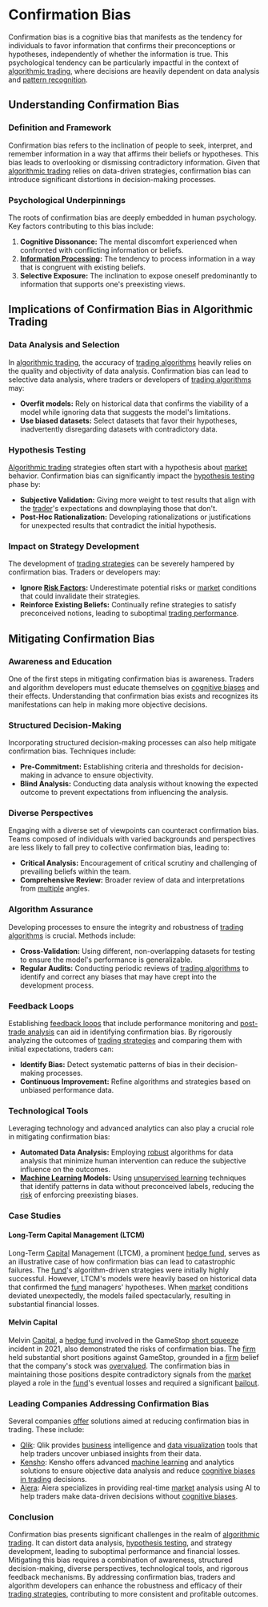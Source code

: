 # Confirmation Bias

Confirmation bias is a cognitive bias that manifests as the tendency for individuals to favor information that confirms their preconceptions or hypotheses, independently of whether the information is true. This psychological tendency can be particularly impactful in the context of [algorithmic trading](../a/algorithmic_trading.md), where decisions are heavily dependent on data analysis and [pattern recognition](../p/pattern_recognition.md).

## Understanding Confirmation Bias

### Definition and Framework

Confirmation bias refers to the inclination of people to seek, interpret, and remember information in a way that affirms their beliefs or hypotheses. This bias leads to overlooking or dismissing contradictory information. Given that [algorithmic trading](../a/algorithmic_trading.md) relies on data-driven strategies, confirmation bias can introduce significant distortions in decision-making processes.

### Psychological Underpinnings

The roots of confirmation bias are deeply embedded in human psychology. Key factors contributing to this bias include:

1. **Cognitive Dissonance:** The mental discomfort experienced when confronted with conflicting information or beliefs.
2. **[Information Processing](../i/information_processing_in_trading.md):** The tendency to process information in a way that is congruent with existing beliefs.
3. **Selective Exposure:** The inclination to expose oneself predominantly to information that supports one's preexisting views.

## Implications of Confirmation Bias in Algorithmic Trading

### Data Analysis and Selection

In [algorithmic trading](../a/algorithmic_trading.md), the accuracy of [trading algorithms](../t/trading_algorithms.md) heavily relies on the quality and objectivity of data analysis. Confirmation bias can lead to selective data analysis, where traders or developers of [trading algorithms](../t/trading_algorithms.md) may:

- **Overfit models:** Rely on historical data that confirms the viability of a model while ignoring data that suggests the model's limitations.
- **Use biased datasets:** Select datasets that favor their hypotheses, inadvertently disregarding datasets with contradictory data.

### Hypothesis Testing

[Algorithmic trading](../a/algorithmic_trading.md) strategies often start with a hypothesis about [market](../m/market.md) behavior. Confirmation bias can significantly impact the [hypothesis testing](../h/hypothesis_testing.md) phase by:

- **Subjective Validation:** Giving more weight to test results that align with the [trader](../t/trader.md)'s expectations and downplaying those that don't.
- **Post-Hoc Rationalization:** Developing rationalizations or justifications for unexpected results that contradict the initial hypothesis.

### Impact on Strategy Development

The development of [trading strategies](../t/trading_strategies.md) can be severely hampered by confirmation bias. Traders or developers may:

- **Ignore [Risk Factors](../r/risk_factors_in_trading.md):** Underestimate potential risks or [market](../m/market.md) conditions that could invalidate their strategies.
- **Reinforce Existing Beliefs:** Continually refine strategies to satisfy preconceived notions, leading to suboptimal [trading performance](../t/trading_performance.md).

## Mitigating Confirmation Bias

### Awareness and Education

One of the first steps in mitigating confirmation bias is awareness. Traders and algorithm developers must educate themselves on [cognitive biases](../c/cognitive_biases_in_trading.md) and their effects. Understanding that confirmation bias exists and recognizes its manifestations can help in making more objective decisions.

### Structured Decision-Making

Incorporating structured decision-making processes can also help mitigate confirmation bias. Techniques include:

- **Pre-Commitment:** Establishing criteria and thresholds for decision-making in advance to ensure objectivity.
- **Blind Analysis:** Conducting data analysis without knowing the expected outcome to prevent expectations from influencing the analysis.

### Diverse Perspectives

Engaging with a diverse set of viewpoints can counteract confirmation bias. Teams composed of individuals with varied backgrounds and perspectives are less likely to fall prey to collective confirmation bias, leading to:

- **Critical Analysis:** Encouragement of critical scrutiny and challenging of prevailing beliefs within the team.
- **Comprehensive Review:** Broader review of data and interpretations from [multiple](../m/multiple.md) angles.

### Algorithm Assurance

Developing processes to ensure the integrity and robustness of [trading algorithms](../t/trading_algorithms.md) is crucial. Methods include:

- **Cross-Validation:** Using different, non-overlapping datasets for testing to ensure the model's performance is generalizable.
- **Regular Audits:** Conducting periodic reviews of [trading algorithms](../t/trading_algorithms.md) to identify and correct any biases that may have crept into the development process.

### Feedback Loops

Establishing [feedback loops](../f/feedback_loops_in_trading.md) that include performance monitoring and [post-trade analysis](../p/post-trade_analysis.md) can aid in identifying confirmation bias. By rigorously analyzing the outcomes of [trading strategies](../t/trading_strategies.md) and comparing them with initial expectations, traders can:

- **Identify Bias:** Detect systematic patterns of bias in their decision-making processes.
- **Continuous Improvement:** Refine algorithms and strategies based on unbiased performance data.

### Technological Tools

Leveraging technology and advanced analytics can also play a crucial role in mitigating confirmation bias:

- **Automated Data Analysis:** Employing [robust](../r/robust.md) algorithms for data analysis that minimize human intervention can reduce the subjective influence on the outcomes.
- **[Machine Learning](../m/machine_learning.md) Models:** Using [unsupervised learning](../u/unsupervised_learning.md) techniques that identify patterns in data without preconceived labels, reducing the [risk](../r/risk.md) of enforcing preexisting biases.

### Case Studies

#### Long-Term Capital Management (LTCM)

Long-Term [Capital](../c/capital.md) Management (LTCM), a prominent [hedge fund](../h/hedge_fund.md), serves as an illustrative case of how confirmation bias can lead to catastrophic failures. The [fund](../f/fund.md)'s algorithm-driven strategies were initially highly successful. However, LTCM's models were heavily based on historical data that confirmed the [fund](../f/fund.md) managers' hypotheses. When [market](../m/market.md) conditions deviated unexpectedly, the models failed spectacularly, resulting in substantial financial losses.

#### Melvin Capital

Melvin [Capital](../c/capital.md), a [hedge fund](../h/hedge_fund.md) involved in the GameStop [short squeeze](../s/short_squeeze.md) incident in 2021, also demonstrated the risks of confirmation bias. The [firm](../f/firm.md) held substantial short positions against GameStop, grounded in a [firm](../f/firm.md) belief that the company's stock was [overvalued](../o/overvalued.md). The confirmation bias in maintaining those positions despite contradictory signals from the [market](../m/market.md) played a role in the [fund](../f/fund.md)'s eventual losses and required a significant [bailout](../b/bailout.md).

### Leading Companies Addressing Confirmation Bias

Several companies [offer](../o/offer.md) solutions aimed at reducing confirmation bias in trading. These include:

- [Qlik](https://www.qlik.com): Qlik provides [business](../b/business.md) intelligence and [data visualization](../d/data_visualization.md) tools that help traders uncover unbiased insights from their data.
- [Kensho](https://www.kensho.com): Kensho offers advanced [machine learning](../m/machine_learning.md) and analytics solutions to ensure objective data analysis and reduce [cognitive biases in trading](../c/cognitive_biases_in_trading.md) decisions.
- [Aiera](https://www.aiera.com): Aiera specializes in providing real-time [market](../m/market.md) analysis using AI to help traders make data-driven decisions without [cognitive biases](../c/cognitive_biases_in_trading.md).

### Conclusion

Confirmation bias presents significant challenges in the realm of [algorithmic trading](../a/algorithmic_trading.md). It can distort data analysis, [hypothesis testing](../h/hypothesis_testing.md), and strategy development, leading to suboptimal performance and financial losses. Mitigating this bias requires a combination of awareness, structured decision-making, diverse perspectives, technological tools, and rigorous feedback mechanisms. By addressing confirmation bias, traders and algorithm developers can enhance the robustness and efficacy of their [trading strategies](../t/trading_strategies.md), contributing to more consistent and profitable outcomes.
